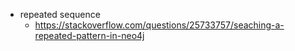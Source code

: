 - repeated sequence
    - https://stackoverflow.com/questions/25733757/seaching-a-repeated-pattern-in-neo4j

